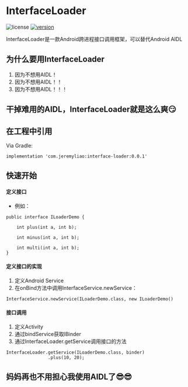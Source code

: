 # InterfaceLoader
![license](https://img.shields.io/github/license/JeremyLiao/InterfaceLoader.svg) [![version](https://img.shields.io/badge/JCenter-v0.0.1-blue.svg)](https://mvnrepository.com/artifact/com.jeremyliao/)

InterfaceLoader是一款Android跨进程接口调用框架，可以替代Android AIDL

## 为什么要用InterfaceLoader
1. 因为不想用AIDL！
2. 因为不想用AIDL！！
3. 因为不想用AIDL！！！

## 干掉难用的AIDL，InterfaceLoader就是这么爽:smirk:

## 在工程中引用
Via Gradle:
```
implementation 'com.jeremyliao:interface-loader:0.0.1'
```

## 快速开始
#### 定义接口
- 例如：

```
public interface ILoaderDemo {

    int plus(int a, int b);

    int minus(int a, int b);

    int multi(int a, int b);
}
```
#### 定义接口的实现
1. 定义Android Service
2. 在onBind方法中调用InterfaceService.newService：

```
InterfaceService.newService(ILoaderDemo.class, new ILoaderDemo()
```
#### 接口调用
1. 定义Activity
2. 通过bindService获取IBinder
3. 通过InterfaceLoader.getService调用接口的方法

```
InterfaceLoader.getService(ILoaderDemo.class, binder)
                .plus(10, 20);
```

## 妈妈再也不用担心我使用AIDL了:sunglasses::sunglasses:
